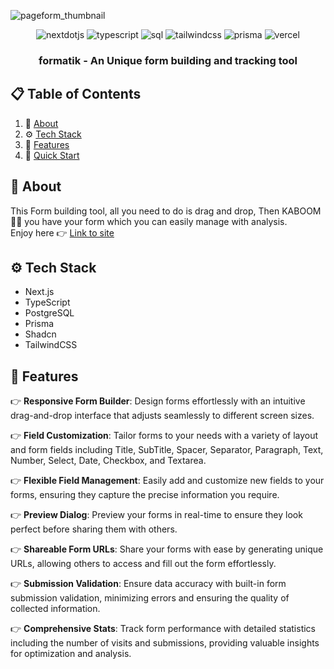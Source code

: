 ![pageform_thumbnail](https://github.com/Kliton/yt_pageform/assets/10452377/610b5935-5afd-4126-9dfd-a7064e18a0db)

<div align="center">

  <div>
    <img src="https://img.shields.io/badge/-Next_JS-black?style=for-the-badge&logoColor=white&logo=nextdotjs&color=000000" alt="nextdotjs" />
    <img src="https://img.shields.io/badge/-TypeScript-black?style=for-the-badge&logoColor=white&logo=typescript&color=3178C6" alt="typescript" />
    <img src="https://img.shields.io/badge/-sql-black?style=for-the-badge&logoColor=white&logo=sql&color=47A248" alt="sql" />
    <img src="https://img.shields.io/badge/-Tailwind_CSS-black?style=for-the-badge&logoColor=white&logo=tailwindcss&color=06B6D4" alt="tailwindcss" />
    <img src="https://img.shields.io/badge/prisma-grey?style=for-the-badge&logo=prisma" alt="prisma" />
    <img src="https://img.shields.io/badge/vercel-grey?style=for-the-badge&logo=vercel" alt="vercel" />
  </div>

  <h3 align="center">formatik - An Unique form building and tracking tool</h3>
</div>

## 📋 <a name="table">Table of Contents</a>

1. 🤖 [About](#introduction)
2. ⚙️ [Tech Stack](#tech-stack)
3. 🔋 [Features](#features)
4. 🤸 [Quick Start](#quick-start)

## <a name="about">🧐 About</a>

This Form building tool, all you need to do is drag and drop, Then KABOOM 🎇🎇 you have your form which you can easily manage with analysis. <br>
Enjoy here 👉 [Link to site](https://formatik.vercel.app)

## <a name="tech-stack">⚙️ Tech Stack</a>

- Next.js
- TypeScript
- PostgreSQL
- Prisma
- Shadcn
- TailwindCSS

## <a name="features">🔋 Features</a>

👉 **Responsive Form Builder**: Design forms effortlessly with an intuitive drag-and-drop interface that adjusts seamlessly to different screen sizes.

👉 **Field Customization**: Tailor forms to your needs with a variety of layout and form fields including Title, SubTitle, Spacer, Separator, Paragraph, Text, Number, Select, Date, Checkbox, and Textarea.

👉 **Flexible Field Management**: Easily add and customize new fields to your forms, ensuring they capture the precise information you require.

👉 **Preview Dialog**: Preview your forms in real-time to ensure they look perfect before sharing them with others.

👉 **Shareable Form URLs**: Share your forms with ease by generating unique URLs, allowing others to access and fill out the form effortlessly.

👉 **Submission Validation**: Ensure data accuracy with built-in form submission validation, minimizing errors and ensuring the quality of collected information.

👉 **Comprehensive Stats**: Track form performance with detailed statistics including the number of visits and submissions, providing valuable insights for optimization and analysis.
